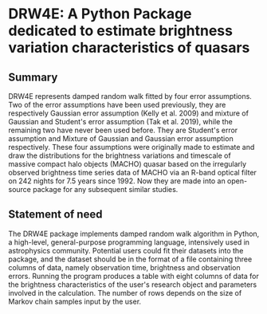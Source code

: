 # DRW4E:  A Python Package dedicated to estimate brightness variation characteristics of quasars
<h2>Summary</h2>
<p>DRW4E represents damped random walk fitted by four error assumptions. 
Two of the error assumptions have been used previously, they are respectively Gaussian error assumption
(Kelly et al. 2009) and mixture of Gaussian and Student's error assumption (Tak et al. 2019), 
while the remaining two have never been used before. They are Student's error assumption and Mixture of Gaussian and Gaussian error assumption respectively. 
These four assumptions were originally made to estimate and draw the distributions for the brightness 
variations and timescale of massive compact halo objects (MACHO) quasar based on the irregularly observed 
brightness time series data of MACHO via an R-band optical filter on 242 nights for 7.5 years since 1992.
Now they are made into an open-source package for any subsequent similar studies.
 </p>
<h2>Statement of need</h2>
<p>The DRW4E package implements damped random walk algorithm in Python, a high-level, 
general-purpose programming language, intensively used in astrophysics community. 
Potential users could fit their datasets into the package, and the dataset should 
be in the format of a file containing three columns of data, namely observation time, 
brightness and observation errors. Running the program produces a table with eight columns 
of data for the brightness characteristics of the user's research object and parameters involved 
in the calculation. The number of rows depends on the size of Markov chain samples input by the user.
 </p>
